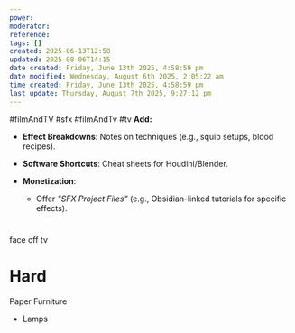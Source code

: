 ```yaml
---
power: 
moderator: 
reference: 
tags: []
created: 2025-06-13T12:58
updated: 2025-08-06T14:15
date created: Friday, June 13th 2025, 4:58:59 pm
date modified: Wednesday, August 6th 2025, 2:05:22 am
time created: Friday, June 13th 2025, 4:58:59 pm
last update: Thursday, August 7th 2025, 9:27:12 pm
---
```

#filmAndTV #sfx #filmAndTv #tv 
**Add:**

- **Effect Breakdowns**: Notes on techniques (e.g., squib setups, blood recipes).
    
- **Software Shortcuts**: Cheat sheets for Houdini/Blender.
    
- **Monetization**:
    
    - Offer _"SFX Project Files"_ (e.g., Obsidian-linked tutorials for specific effects).
# 



face off tv



# Hard
Paper Furniture
- Lamps